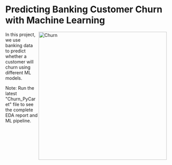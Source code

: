 # Predicting Banking Customer Churn with Machine Learning 

<img align="right" alt="Churn" width="400" src="https://blog.usetada.com/hubfs/Increasing-Customer-Loyalty-in-the-Banking-Industry.png"/>

In this project, we use banking data to predict whether a customer will churn using different ML models.

Note: Run the latest "Churn_PyCaret" file to see the complete EDA report and ML pipeline.

